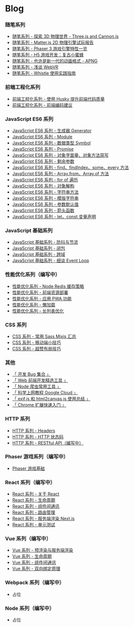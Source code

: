 # Blog

### 随笔系列

* [ 随笔系列 - 探索 3D 物理世界 - Three.js and Cannon.js](https://github.com/Felix-Lin-725/Blog/issues/26)
* [ 随笔系列 - Matter.js 2D 物理引擎试玩报告](https://github.com/FelixLin-404/Blog/issues/31)
* [ 随笔系列 - Phaser 3 游戏引擎特性一览](https://github.com/FelixLin-404/Blog/issues/27)
* [ 随笔系列 - H5 游戏开发：复古小蜜蜂](https://github.com/FelixLin-404/Blog/issues/32)
* [ 随笔系列 - 也许是新一代的动画格式 - APNG](https://github.com/FelixLin-404/Blog/issues/30)
* [ 随笔系列 - 浅谈 WebVR](https://github.com/FelixLin-404/Blog/issues/29)
* [ 随笔系列 - Whistle 使用实践指南](https://github.com/BlackCubeNo99/Blog/issues/35)

### 前端工程化系列
* [前端工程化系列 - 使用 Husky 提升前端代码质量](https://github.com/BlackCubeNo99/Blog/issues/43)
* [前端工程化系列 - 前端编码建议](https://github.com/BlackCubeNo99/Blog/issues/34)

### JavaScript ES6 系列
* [JavaScript ES6 系列 - 生成器 Generator](https://github.com/Felix-Lin-725/Blog/issues/25)
* [JavaScript ES6 系列 - Module](https://github.com/Felix-Lin-725/Blog/issues/18)
* [JavaScript ES6 系列 - 数据类型 Symbol](https://github.com/Felix-Lin-725/Blog/issues/17)
* [JavaScript ES6 系列 - Promise](https://github.com/Felix-Lin-725/Blog/issues/16)
* [JavaScript ES6 系列 - 对象字面量、对象方法简写](https://github.com/Felix-Lin-725/Blog/issues/11)
* [JavaScript ES6 系列 - 剩余参数](https://github.com/Felix-Lin-725/Blog/issues/10)
* [JavaScript ES6 系列 - find、findIndex、some、every 方法](https://github.com/Felix-Lin-725/Blog/issues/9)
* [JavaScript ES6 系列 - Array.from、Array.of 方法](https://github.com/Felix-Lin-725/Blog/issues/8)
* [JavaScript ES6 系列 - for of 遍历](https://github.com/Felix-Lin-725/Blog/issues/7)
* [JavaScript ES6 系列 - 对象解构](https://github.com/Felix-Lin-725/Blog/issues/6)
* [JavaScript ES6 系列 - 字符串方法](https://github.com/Felix-Lin-725/Blog/issues/5)
* [JavaScript ES6 系列 - 模版字符串](https://github.com/Felix-Lin-725/Blog/issues/4) 
* [JavaScript ES6 系列 - 参数默认值](https://github.com/Felix-Lin-725/Blog/issues/3)
* [JavaScript ES6 系列 - 箭头函数](https://github.com/Felix-Lin-725/Blog/issues/2)
* [JavaScript ES6 系列 - let、const 变量声明](https://github.com/Felix-Lin-725/Blog/issues/1)

### JavaScript 基础系列
* [JavaScript 基础系列 - 防抖与节流](https://github.com/FelixLin-404/Blog/issues/20)
* [JavaScript 基础系列 - 闭包](https://github.com/FelixLin-404/Blog/issues/23)
* [JavaScript 基础系列 - 跨域](https://github.com/BlackCubeNo99/Blog/issues/33)
* [JavaScript 基础系列 - 细谈 Event Loop](https://github.com/BlackCubeNo99/Blog/issues/36)

### 性能优化系列（编写中）
* [性能优化系列 - Node Redis 缓存策略](https://github.com/BlackCubeNo99/Blog/issues/45)
* [性能优化系列 - 前端资源部署]()
* [性能优化系列 - 应用 PWA 功能]()
* [性能优化系列 - 懒加载]()
* [性能优化系列 - 长列表优化]()

### CSS 系列
* [CSS 系列 - 常用 Sass Mixis 汇总](https://github.com/BlackCubeNo99/Blog/issues/39)
* [CSS 系列 - 移动端小技巧](https://github.com/BlackCubeNo99/Blog/issues/40)
* [CSS 系列 - 超赞布局技巧](https://github.com/BlackCubeNo99/Blog/issues/48)

### 其他
* [「 开发 Bug 集合 」](https://github.com/BlackCubeNo99/Blog/issues/44)
* [「 Web 前端开发精选工具 」](https://github.com/FelixLin-404/Blog/issues/21)
* [「 Node 爬虫常用工具 」](https://github.com/FelixLin-404/Blog/issues/15)
* [「 科学上网教程 Google Cloud 」](https://github.com/FelixLin-404/Blog/issues/28)
* [「 exif.js 和 html2canvas.js 使用总结 」](https://github.com/BlackCubeNo99/Blog/issues/38)
* [「 Chrome 扩展快速入门 」](https://github.com/BlackCubeNo99/Blog/issues/41)

### HTTP 系列
* [HTTP 系列 - Headers](https://github.com/FelixLin-404/Blog/issues/13)
* [HTTP 系列 - HTTP 状态码](https://github.com/FelixLin-404/Blog/issues/12)
* [HTTP 系列 - RESTful API（编写中）]()

### Phaser 游戏系列（编写中）
* [Phaser 游戏基础]()

### React 系列（编写中）
* [React 系列 - 关于 React](https://github.com/FelixLin-404/Blog/issues/22)
* [React 系列 - 生命周期]()
* [React 系列 - 组件间通讯]()
* [React 系列 - 路由管理]()
* [React 系列 - 服务端渲染 Next.js]()
* [React 系列 - 单元测试]()

### Vue 系列（编写中）
* [Vue 系列 - 预渲染与服务端渲染]()
* [Vue 系列 - 生命周期]()
* [Vue 系列 - 组件间通讯]()
* [Vue 系列 - 双向绑定原理]()

### Webpack 系列（编写中）
* 占位

### Node 系列（编写中）
* 占位
